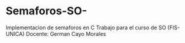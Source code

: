 # Semaforos-SO-
Implementacion de semaforos en C
Trabajo para el curso de SO (FIS-UNICA)
Docente: German Cayo Morales
